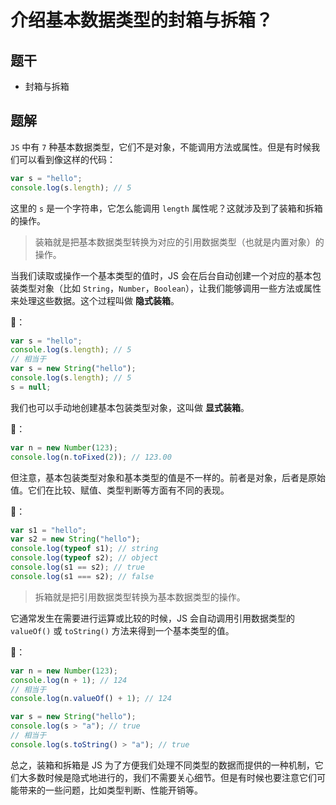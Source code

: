 # 介绍基本数据类型的封箱与拆箱？

## 题干

- 封箱与拆箱

## 题解

`JS` 中有 `7` 种基本数据类型，它们不是对象，不能调用方法或属性。但是有时候我们可以看到像这样的代码：

```js
var s = "hello";
console.log(s.length); // 5
```

这里的 `s` 是一个字符串，它怎么能调用 `length` 属性呢？这就涉及到了装箱和拆箱的操作。

> 装箱就是把基本数据类型转换为对应的引用数据类型（也就是内置对象）的操作。

当我们读取或操作一个基本类型的值时，JS 会在后台自动创建一个对应的基本包装类型对象（比如 `String`，`Number`，`Boolean`），让我们能够调用一些方法或属性来处理这些数据。这个过程叫做 **隐式装箱**。


🌰：
```js
var s = "hello";
console.log(s.length); // 5
// 相当于
var s = new String("hello");
console.log(s.length); // 5
s = null;
```

我们也可以手动地创建基本包装类型对象，这叫做 **显式装箱**。

🌰：

```js
var n = new Number(123);
console.log(n.toFixed(2)); // 123.00
```

但注意，基本包装类型对象和基本类型的值是不一样的。前者是对象，后者是原始值。它们在比较、赋值、类型判断等方面有不同的表现。

🌰：

```js
var s1 = "hello";
var s2 = new String("hello");
console.log(typeof s1); // string
console.log(typeof s2); // object
console.log(s1 == s2); // true
console.log(s1 === s2); // false
```

> 拆箱就是把引用数据类型转换为基本数据类型的操作。

它通常发生在需要进行运算或比较的时候，JS 会自动调用引用数据类型的 `valueOf()` 或 `toString()` 方法来得到一个基本类型的值。

🌰：

```js
var n = new Number(123);
console.log(n + 1); // 124
// 相当于
console.log(n.valueOf() + 1); // 124

var s = new String("hello");
console.log(s > "a"); // true
// 相当于
console.log(s.toString() > "a"); // true
```

总之，装箱和拆箱是 JS 为了方便我们处理不同类型的数据而提供的一种机制，它们大多数时候是隐式地进行的，我们不需要关心细节。但是有时候也要注意它们可能带来的一些问题，比如类型判断、性能开销等。